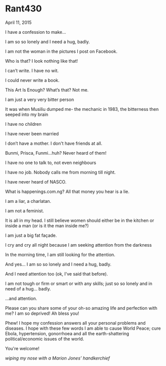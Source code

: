 # Rant430


April 11, 2015

I have a confession to make…

I am so so lonely and I need a hug, badly.

I am not the woman in the pictures I post on Facebook.

Who is that? I look nothing like that!

I can’t write. I have no wit.

I could never write a book.

This Art Is Enough? What’s that? Not me.

I am just a very very bitter person

It was when Musiliu dumped me- the mechanic in 1983, the bitterness then seeped into my brain

I have no children

I have never been married

I don’t have a mother. I don't have friends at all.

Bunmi, Prisca, Funmi...huh? Never heard of them!

I have no one to talk to, not even neighbours 

I have no job. Nobody calls me from morning till night.

I have never heard of NASCO.

What is happenings.com.ng? All that money you hear is a lie.

I am a liar, a charlatan.

I am not a feminist. 

It is all in my head. I still believe women should either be in the kitchen or inside a man (or is it the man inside me?)

I am just a big fat façade.

I cry and cry all night because I am seeking attention from the darkness

In the morning time, I am still looking for the attention.

And yes… I am so so lonely and I need a hug, badly.

And I need attention too (ok, I've said that before).

I am not tough or firm or smart or with any skills; just so so lonely and in need of a hug… badly.

...and attention.

Please can you share some of your oh-so amazing life and perfection with me? I am so deprived! Ah bless you!

Phew! I hope my confession answers all your personal problems and diseases. I hope with these few words I am able to cause World Peace; cure Ebola, hypertension, gonorrhoea  and all the earth-shattering political/economic issues of the world.

You're welcome!

*wiping my nose with a Marion Jones’ handkerchief*